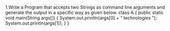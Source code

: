 1.Write a Program that accepts two Strings as command line arguments and generate the output in a specific way as given below. 
class A { 
public static void main(String args[]) 
{
System.out.println(args[0] + “ technologies ”); 
System.out.println(args[1]);
}
}
